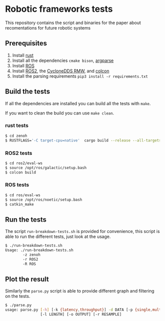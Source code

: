 # Robotic frameworks tests

This repository contains the script and binaries for the paper about recomentations for future robotic systems

## Prerequisites

1. Install [rust](https://www.rust-lang.org/it)
2. Install all the dependencies `cmake bison`, [argparse](https://github.com/p-ranav/argparse)
3. Install [ROS](http://wiki.ros.org/noetic/Installation)
4. Install [ROS2](https://docs.ros.org/en/galactic/Installation.html), the [CycloneDDS RMW](https://docs.ros.org/en/galactic/Installation/DDS-Implementations/Working-with-Eclipse-CycloneDDS.html), and [colcon](https://docs.ros.org/en/galactic/Tutorials/Colcon-Tutorial.html)
6. Install the parsing requirements `pip3 install -r requirements.txt`

## Build the tests

If all the dependencies are installed you can build all the tests with `make`.

If you want to clean the build you can use `make clean`.

### rust tests

```bash
$ cd zenoh
$ RUSTFLAGS='-C target-cpu=native'  cargo build --release --all-targets
```

### ROS2 tests

```bash
$ cd ros2/eval-ws
$ source /opt/ros/galactic/setup.bash
$ colcon build
```

### ROS tests

```bash
$ cd ros/eval-ws
$ source /opt/ros/noetic/setup.bash
$ catkin_make
```

## Run the tests

The script `run-breakdown-tests.sh` is provided for convenience, this script is able to run the different tests, just look at the usage.

```bash
$ ./run-breakdown-tests.sh
Usage: ./run-breakdown-tests.sh
        -z zenoh
        -r ROS2
        -R ROS
```


## Plot the result

Similarly the `parse.py` script is able to provide different graph and filtering on the tests.


```bash
$ ./parse.py
usage: parse.py [-h] [-k {latency,throughput}] -d DATA [-p {single,multi,all}] [-t {stat,time,ecdf,pdf}] [-s {log,lin}] [-m MSGS]
                [-l LENGTH] [-o OUTPUT] [-r RESAMPLE]
```